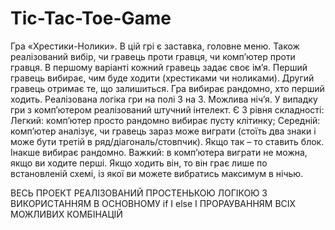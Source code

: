 # Tic-Tac-Toe-Game

Гра «Хрестики-Нолики». В цій грі є заставка, головне меню. Також реалізований вибір, чи гравець проти гравця, чи комп’ютер проти гравця. 
В першому варіанті кожний гравець задає своє ім’я. Перший гравець вибирає, чим буде ходити (хрестиками чи ноликами). 
Другий гравець отримає те, що залишиться. Гра вибирає рандомно, хто перший ходить.
Реалізована логіка гри на полі 3 на 3. Можлива ніч’я. 
У випадку гри з комп’ютером реалізований штучний інтелект. Є 3 рівня складності:
Легкий: комп’ютер просто рандомно вибирає пусту клітинку;
Середній: комп’ютер аналізує, чи гравець зараз може виграти (стоїть два знаки і може бути третій в ряд/діагональ/стовпчик). 
Якщо так – то ставить блок. Інакше вибирає рандомно.
Важкий: в комп’ютера виграти не можна, якщо ви ходите перші. Якщо ходить він, то він грає лише по встановленій схемі, 
із якої ви можете вибратись максимум в нічью.

ВЕСЬ ПРОЕКТ РЕАЛІЗОВАНИЙ ПРОСТЕНЬКОЮ ЛОГІКОЮ З ВИКОРИСТАННЯМ В ОСНОВНОМУ if I else І ПРОРАУВАННЯМ ВСІХ МОЖЛИВИХ КОМБІНАЦІЙ
